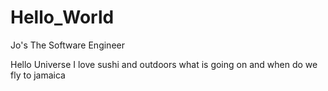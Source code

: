 # Hello_World
Jo's The Software Engineer 

Hello Universe 
I love sushi and outdoors
what is going on and when do we fly to jamaica
